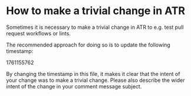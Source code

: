 # How to make a trivial change in ATR

Sometimes it is necessary to make a trivial change in ATR to e.g. test pull request workflows or lints.

The recommended approach for doing so is to update the following timestamp:

1761155762

By changing the timestamp in this file, it makes it clear that the intent of your change was to make a trivial change. Please also describe the wider intent of the change in your comment message subject.
